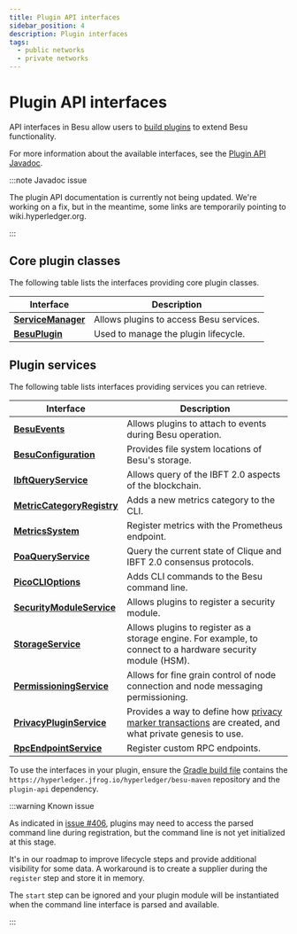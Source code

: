 ```yaml
---
title: Plugin API interfaces
sidebar_position: 4
description: Plugin interfaces
tags:
  - public networks
  - private networks
---
```


# Plugin API interfaces

API interfaces in Besu allow users to [build plugins](../../public-networks/concepts/plugins.md) to extend Besu functionality.

For more information about the available interfaces, see the [Plugin API Javadoc](https://javadoc.io/doc/org.hyperledger.besu/plugin-api/latest/index.html).

:::note Javadoc issue

The plugin API documentation is currently not being updated. We're working on a fix, but in the meantime, some links are temporarily pointing to wiki.hyperledger.org.

:::

## Core plugin classes

The following table lists the interfaces providing core plugin classes.

| Interface | Description |
| --- | --- |
| [**ServiceManager**](https://wiki.hyperledger.org/display/BESU/BesuContext) | Allows plugins to access Besu services. |
| [**BesuPlugin**](https://javadoc.io/doc/org.hyperledger.besu/plugin-api/latest/org/hyperledger/besu/plugin/BesuPlugin.html) | Used to manage the plugin lifecycle. |

## Plugin services

The following table lists interfaces providing services you can retrieve.

| Interface | Description |
| --- | --- |
| [**BesuEvents**](https://javadoc.io/doc/org.hyperledger.besu/plugin-api/latest/org/hyperledger/besu/plugin/services/BesuEvents.html) | Allows plugins to attach to events during Besu operation. |
| [**BesuConfiguration**](https://javadoc.io/doc/org.hyperledger.besu/plugin-api/latest/org/hyperledger/besu/plugin/services/BesuConfiguration.html) | Provides file system locations of Besu's storage. |
| [**IbftQueryService**](https://javadoc.io/doc/org.hyperledger.besu/plugin-api/latest/org/hyperledger/besu/plugin/services/query/IbftQueryService.html) | Allows query of the IBFT 2.0 aspects of the blockchain. |
| [**MetricCategoryRegistry**](https://javadoc.io/doc/org.hyperledger.besu/plugin-api/latest/org/hyperledger/besu/plugin/services/metrics/MetricCategoryRegistry.html) | Adds a new metrics category to the CLI. |
| [**MetricsSystem**](https://javadoc.io/doc/org.hyperledger.besu/plugin-api/latest/org/hyperledger/besu/plugin/services/MetricsSystem.html) | Register metrics with the Prometheus endpoint. |
| [**PoaQueryService**](https://javadoc.io/doc/org.hyperledger.besu/plugin-api/latest/org/hyperledger/besu/plugin/services/query/PoaQueryService.html) | Query the current state of Clique and IBFT 2.0 consensus protocols. |
| [**PicoCLIOptions**](https://javadoc.io/doc/org.hyperledger.besu/plugin-api/latest/org/hyperledger/besu/plugin/services/PicoCLIOptions.html) | Adds CLI commands to the Besu command line. |
| [**SecurityModuleService**](https://javadoc.io/doc/org.hyperledger.besu/plugin-api/latest/org/hyperledger/besu/plugin/services/SecurityModuleService.html) | Allows plugins to register a security module. |
| [**StorageService**](https://javadoc.io/doc/org.hyperledger.besu/plugin-api/latest/org/hyperledger/besu/plugin/services/StorageService.html) | Allows plugins to register as a storage engine. For example, to connect to a hardware security module (HSM). |
| [**PermissioningService**](https://wiki.hyperledger.org/display/BESU/PermissioningService) | Allows for fine grain control of node connection and node messaging permissioning. |
| [**PrivacyPluginService**](https://wiki.hyperledger.org/display/BESU/PrivacyPluginService) | Provides a way to define how [privacy marker transactions] are created, and what private genesis to use. |
| [**RpcEndpointService**](https://wiki.hyperledger.org/display/BESU/RpcEndpointService) | Register custom RPC endpoints. |

To use the interfaces in your plugin, ensure the [Gradle build file](https://github.com/ConsenSys/PluginsAPIDemo/blob/957628b3c6f533f3c3f405e2a17e369cd1f02c31/build.gradle) contains the `https://hyperledger.jfrog.io/hyperledger/besu-maven` repository and the `plugin-api` dependency.

:::warning Known issue

As indicated in [issue #406](https://github.com/hyperledger/besu-docs/issues/406), plugins may need to access the parsed command line during registration, but the command line is not yet initialized at this stage.

It's in our roadmap to improve lifecycle steps and provide additional visibility for some data. A workaround is to create a supplier during the `register` step and store it in memory.

The `start` step can be ignored and your plugin module will be instantiated when the command line interface is parsed and available.

:::

[privacy marker transactions]: ../../private-networks//concepts/privacy/private-transactions/processing.md